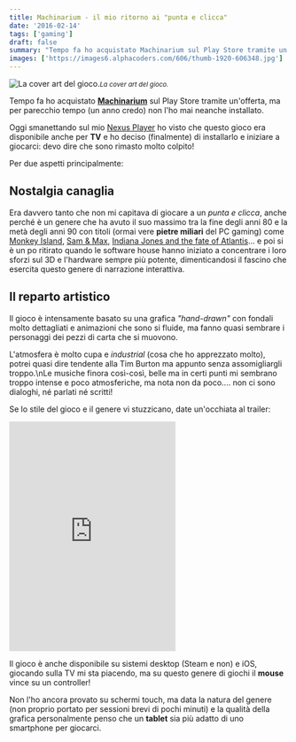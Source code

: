 ```yaml
---
title: Machinarium - il mio ritorno ai "punta e clicca"
date: '2016-02-14'
tags: ['gaming']
draft: false
summary: "Tempo fa ho acquistato Machinarium sul Play Store tramite un'offerta, ma per parecchio tempo (un anno credo) non l'ho mai neanche installato."
images: ['https://images6.alphacoders.com/606/thumb-1920-606348.jpg']
---
```


![La cover art del gioco.](https://images6.alphacoders.com/606/thumb-1920-606348.jpg)<small>_La cover art del gioco._</small>

Tempo fa ho acquistato **[Machinarium](http://machinarium.net/)** sul Play Store tramite un'offerta, ma per parecchio tempo (un anno credo) non l'ho mai neanche installato.

Oggi smanettando sul mio [Nexus Player](https://www.google.com/intl/it_it/nexus/player/) ho visto che questo gioco era disponibile anche per **TV** e ho deciso (finalmente) di installarlo e iniziare a giocarci: devo dire che sono rimasto molto colpito!

Per due aspetti principalmente:

## Nostalgia canaglia

Era davvero tanto che non mi capitava di giocare a un _punta e clicca_, anche perché è un genere che ha avuto il suo massimo tra la fine degli anni 80 e la metà degli anni 90 con titoli (ormai vere **pietre miliari** del PC gaming) come [Monkey Island](<https://en.wikipedia.org/wiki/Monkey_Island_(series)>), [Sam & Max](http://www.gog.com/game/sam_max_hit_the_road), [Indiana Jones and the fate of Atlantis](http://www.gog.com/game/indiana_jones_and_the_fate_of_atlantis)... e poi si è un po ritirato quando le software house hanno iniziato a concentrare i loro sforzi sul 3D e l'hardware sempre più potente, dimenticandosi il fascino che esercita questo genere di narrazione interattiva.

## Il reparto artistico

Il gioco è intensamente basato su una grafica _"hand-drawn"_ con fondali molto dettagliati e animazioni che sono si fluide, ma fanno quasi sembrare i personaggi dei pezzi di carta che si muovono.

L'atmosfera è molto cupa e _industrial_ (cosa che ho apprezzato molto), potrei quasi dire tendente alla Tim Burton ma appunto senza assomigliargli troppo.\\nLe musiche finora così-così, belle ma in certi punti mi sembrano troppo intense e poco atmosferiche, ma nota non da poco.... non ci sono dialoghi, né parlati né scritti!

Se lo stile del gioco e il genere vi stuzzicano, date un'occhiata al trailer:

<iframe loading="lazy" class="w-full" height="415" src="https://www.youtube.com/embed/uwZBdWRSBRs" frameborder="0" allowfullscreen></iframe>

Il gioco è anche disponibile su sistemi desktop (Steam e non) e iOS, giocando sulla TV mi sta piacendo, ma su questo genere di giochi il **mouse** vince su un controller!

Non l'ho ancora provato su schermi touch, ma data la natura del genere (non proprio portato per sessioni brevi di pochi minuti) e la qualità della grafica personalmente penso che un **tablet** sia più adatto di uno smartphone per giocarci.
